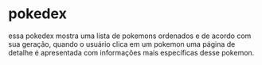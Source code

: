 # pokedex
essa pokedex mostra uma lista de pokemons ordenados e de acordo com sua geração, quando o usuário clica em um pokemon uma página de detalhe é apresentada com informações mais específicas desse pokemon. 
